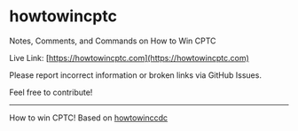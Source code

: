 # howtowincptc

Notes, Comments, and Commands on How to Win CPTC

Live Link: [https://howtowincptc.com](https://howtowincptc.com)

Please report incorrect information or broken links via GitHub Issues.

Feel free to contribute!


---

How to win CPTC! Based on [howtowinccdc](https://howtowinccdc.com/)


